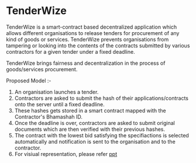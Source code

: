 # TenderWize

TenderWize is a smart-contract based decentralized application which allows different organisations to release tenders 
for procurement of any kind of goods or services. TenderWize prevents organisations from tampering or looking into the 
contents of the contracts submitted by various contractors for a given tender under a fixed deadline.

TenderWize brings fairness and decentralization in the process of goods/services procurement.

Proposed Model :-

1. An organisation launches a tender.
2. Contractors are asked to submit the hash of their applications/contracts onto the server until a fixed deadline.
3. These hashes gets stored in a smart contract mapped with the Contractor's Bhamashah ID.
4. Once the deadline is over, contractors are asked to submit original documents which are then verified with their previous 
hashes.
5.  The contract with the lowest bid satisfying the specifiactions is selected automatically and notification is sent to the organisation and to the contractor.
6.  For visiual representation, please refer [ppt](https://docs.google.com/presentation/d/1MFQ319HvEznjbcU4CUoMmsNpxvez_pobo_IwA3YrTNQ/edit?usp=sharing)
